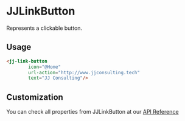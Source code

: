 # JJLinkButton

Represents a clickable button.

## Usage

```html
<jj-link-button 
        icon="@Home" 
        url-action="http://www.jjconsulting.tech"
        text="JJ Consulting"/>
```

## Customization

You can check all properties from JJLinkButton at our [API Reference](https://portal.jjconsulting.com.br/jjdoc/lib/JJMasterData.Core.WebComponents.JJLinkButton.html)
